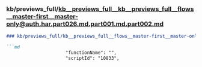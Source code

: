 ### kb/previews_full/kb__previews_full__kb__previews_full__flows__master-first__master-only@auth.har.part026.md.part001.md.part002.md

```md
### kb/previews_full/kb__previews_full__flows__master-first__master-only@auth.har.part026.md.part001.md (part 002)

```md
                      "functionName": "",
                      "scriptId": "10833",
       
```

```

```
